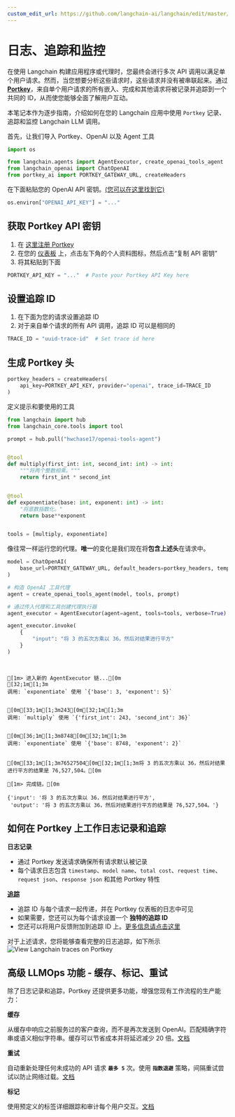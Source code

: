 ```yaml
---
custom_edit_url: https://github.com/langchain-ai/langchain/edit/master/docs/docs/integrations/providers/portkey/logging_tracing_portkey.ipynb
---
```


# 日志、追踪和监控

在使用 Langchain 构建应用程序或代理时，您最终会进行多次 API 调用以满足单个用户请求。然而，当您想要分析这些请求时，这些请求并没有被串联起来。通过 [**Portkey**](/docs/integrations/providers/portkey/)，来自单个用户请求的所有嵌入、完成和其他请求将被记录并追踪到一个共同的 ID，从而使您能够全面了解用户互动。

本笔记本作为逐步指南，介绍如何在您的 Langchain 应用中使用 `Portkey` 记录、追踪和监控 Langchain LLM 调用。

首先，让我们导入 Portkey、OpenAI 以及 Agent 工具


```python
import os

from langchain.agents import AgentExecutor, create_openai_tools_agent
from langchain_openai import ChatOpenAI
from portkey_ai import PORTKEY_GATEWAY_URL, createHeaders
```

在下面粘贴您的 OpenAI API 密钥。[(您可以在这里找到它)](https://platform.openai.com/account/api-keys)


```python
os.environ["OPENAI_API_KEY"] = "..."
```

## 获取 Portkey API 密钥
1. 在 [这里注册 Portkey](https://app.portkey.ai/signup)
2. 在您的 [仪表板](https://app.portkey.ai/) 上，点击左下角的个人资料图标，然后点击“复制 API 密钥”
3. 将其粘贴到下面


```python
PORTKEY_API_KEY = "..."  # Paste your Portkey API Key here
```

## 设置追踪 ID
1. 在下面为您的请求设置追踪 ID
2. 对于来自单个请求的所有 API 调用，追踪 ID 可以是相同的


```python
TRACE_ID = "uuid-trace-id"  # Set trace id here
```

## 生成 Portkey 头


```python
portkey_headers = createHeaders(
    api_key=PORTKEY_API_KEY, provider="openai", trace_id=TRACE_ID
)
```

定义提示和要使用的工具


```python
from langchain import hub
from langchain_core.tools import tool

prompt = hub.pull("hwchase17/openai-tools-agent")


@tool
def multiply(first_int: int, second_int: int) -> int:
    """将两个整数相乘。"""
    return first_int * second_int


@tool
def exponentiate(base: int, exponent: int) -> int:
    "将底数指数化。"
    return base**exponent


tools = [multiply, exponentiate]
```

像往常一样运行您的代理。**唯一**的变化是我们现在将**包含上述头**在请求中。


```python
model = ChatOpenAI(
    base_url=PORTKEY_GATEWAY_URL, default_headers=portkey_headers, temperature=0
)

# 构造 OpenAI 工具代理
agent = create_openai_tools_agent(model, tools, prompt)

# 通过传入代理和工具创建代理执行器
agent_executor = AgentExecutor(agent=agent, tools=tools, verbose=True)

agent_executor.invoke(
    {
        "input": "将 3 的五次方乘以 36，然后对结果进行平方"
    }
)
```
```output


[1m> 进入新的 AgentExecutor 链...[0m
[32;1m[1;3m
调用: `exponentiate` 使用 `{'base': 3, 'exponent': 5}`


[0m[33;1m[1;3m243[0m[32;1m[1;3m
调用: `multiply` 使用 `{'first_int': 243, 'second_int': 36}`


[0m[36;1m[1;3m8748[0m[32;1m[1;3m
调用: `exponentiate` 使用 `{'base': 8748, 'exponent': 2}`


[0m[33;1m[1;3m76527504[0m[32;1m[1;3m将 3 的五次方乘以 36，然后对结果进行平方的结果是 76,527,504。[0m

[1m> 完成链。[0m
```


```output
{'input': '将 3 的五次方乘以 36，然后对结果进行平方',
 'output': '将 3 的五次方乘以 36，然后对结果进行平方的结果是 76,527,504。'}
```

## 如何在 Portkey 上工作日志记录和追踪

**日志记录**
- 通过 Portkey 发送请求确保所有请求默认被记录
- 每个请求日志包含 `timestamp`、`model name`、`total cost`、`request time`、`request json`、`response json` 和其他 Portkey 特性

**[追踪](https://portkey.ai/docs/product/observability-modern-monitoring-for-llms/traces)**
- 追踪 ID 与每个请求一起传递，并在 Portkey 仪表板的日志中可见
- 如果需要，您还可以为每个请求设置一个 **独特的追踪 ID**
- 您还可以将用户反馈附加到追踪 ID 上。[更多信息请点击这里](https://portkey.ai/docs/product/observability-modern-monitoring-for-llms/feedback)

对于上述请求，您将能够查看完整的日志追踪，如下所示
![View Langchain traces on Portkey](https://assets.portkey.ai/docs/agent_tracing.gif)

## 高级 LLMOps 功能 - 缓存、标记、重试

除了日志记录和追踪，Portkey 还提供更多功能，增强您现有工作流程的生产能力：

**缓存**

从缓存中响应之前服务过的客户查询，而不是再次发送到 OpenAI。匹配精确字符串或语义相似字符串。缓存可以节省成本并将延迟减少 20 倍。[文档](https://portkey.ai/docs/product/ai-gateway-streamline-llm-integrations/cache-simple-and-semantic)

**重试**

自动重新处理任何未成功的 API 请求 **`最多 5`** 次。使用 **`指数退避`** 策略，间隔重试尝试以防止网络过载。[文档](https://portkey.ai/docs/product/ai-gateway-streamline-llm-integrations)

**标记**

使用预定义的标签详细跟踪和审计每个用户交互。[文档](https://portkey.ai/docs/product/observability-modern-monitoring-for-llms/metadata)